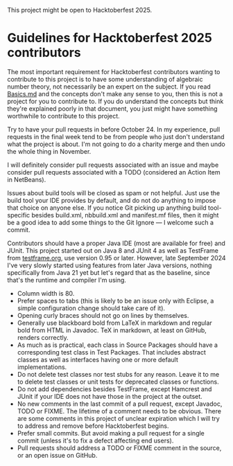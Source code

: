 This project might be open to Hacktoberfest 2025.

# Guidelines for Hacktoberfest 2025 contributors

The most important requirement for Hacktoberfest contributors wanting to 
contribute to this project is to have some understanding of algebraic number 
theory, not necessarily be an expert on the subject. If you read 
[Basics.md](Basics.md) and the concepts don't make any sense to you, then this 
is not a project for you to contribute to. If you do understand the concepts but 
think they're explained poorly in that document, you just might have something 
worthwhile to contribute to this project.

Try to have your pull requests in before October 24. In my experience, pull 
requests in the final week tend to be from people who just don't understand what 
the project is about. I'm not going to do a charity merge and then undo the 
whole thing in November.

I will definitely consider pull requests associated with an issue and maybe 
consider pull requests associated with a TODO (considered an Action Item in 
NetBeans).

Issues about build tools will be closed as spam or not helpful. Just use the 
build tool your IDE provides by default, and do not do anything to impose that 
choice on anyone else. If you notice Git picking up anything build tool-specific 
besides build.xml, nbbuild.xml and manifest.mf files, then it might be a good 
idea to add some things to the Git Ignore &mdash; I welcome such a commit.

Contributors should have a proper Java IDE (most are available for free) and 
JUnit. This project started out on Java 8 and JUnit 4 as well as TestFrame from 
[testframe.org](https://testframe.org), use version 0.95 or later. However, late 
September 2024 I've very slowly started using features from later Java versions, 
nothing specifically from Java 21 yet but let's regard that as the baseline, 
since that's the runtime and compiler I'm using.

* Column width is 80.
* Prefer spaces to tabs (this is likely to be an issue only with Eclipse, a 
simple configuration change should take care of it).
* Opening curly braces should not go on lines by themselves.
* Generally use blackboard bold from LaTeX in markdown and regular bold from 
HTML in Javadoc. TeX in markdown, at least on GitHub, renders correctly.
* As much as is practical, each class in Source Packages should have a 
corresponding test class in Test Packages. That includes abstract classes as 
well as interfaces having one or more default implementations.
* Do not delete test classes nor test stubs for any reason. Leave it to me to 
delete test classes or unit tests for deprecated classes or functions.
* Do not add dependencies besides TestFrame, except Hamcrest and JUnit if your 
IDE does not have those in the project at the outset.
* No new comments in the last commit of a pull request, except Javadoc, TODO or 
FIXME. The lifetime of a comment needs to be obvious. There are some comments in 
this project of unclear expiration which I will try to address and remove before 
Hacktoberfest begins.
* Prefer small commits. But avoid making a pull request for a single commit 
(unless it's to fix a defect affecting end users).
* Pull requests should address a TODO or FIXME comment in the source, or an open 
issue on GitHub.
